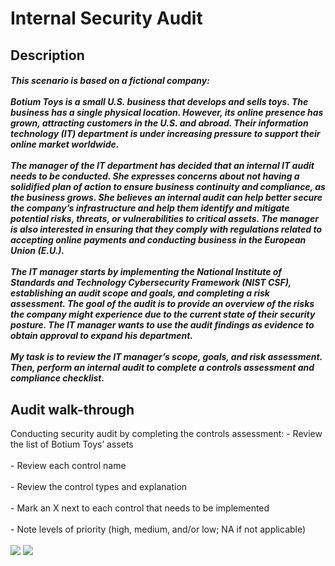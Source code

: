 <h1> Internal Security Audit<br/></h1>
<h2>Description<br/></h2>
<h5>This scenario is based on a fictional company:<br/><br/>Botium Toys is a small U.S. business that develops and sells toys. The business has a single physical location. However, its online presence has grown, attracting customers in the U.S. and abroad. Their information technology (IT) department is under increasing pressure to support their online market worldwide.<br/><br/>The manager of the IT department has decided that an internal IT audit needs to be conducted. She expresses concerns about not having a solidified plan of action to ensure business continuity and compliance, as the business grows. She believes an internal audit can help better secure the company’s infrastructure and help them identify and mitigate potential risks, threats, or vulnerabilities to critical assets. The manager is also interested in ensuring that they comply with regulations related to accepting online payments and conducting business in the European Union (E.U.).<br/><br/>The IT manager starts by implementing the National Institute of Standards and Technology Cybersecurity Framework (NIST CSF), establishing an audit scope and goals, and completing a risk assessment. The goal of the audit is to provide an overview of the risks the company might experience due to the current state of their security posture. The IT manager wants to use the audit findings as evidence to obtain approval to expand his department.<br/><br/>My task is to review the IT manager’s scope, goals, and risk assessment. Then, perform an internal audit to complete a controls assessment and compliance checklist.</h5>

<h2>Audit walk-through<br/></h2>
Conducting security audit by completing the controls assessment:
- Review the list of Botium Toys’ assets<br/><br/>
- Review each control name<br/><br/>
- Review the control types and explanation<br/><br/>
- Mark an X next to each control that needs to be implemented<br/><br/>
- Note levels of priority (high, medium, and/or low; NA if not applicable)<br/><br/>
<img src="https://i.imgur.com/QWlr11s.png">
<img src="https://i.imgur.com/QsbjiFs.png">
